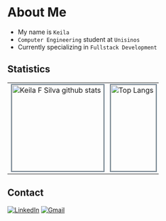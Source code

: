 # About Me

- My name is `Keila`
- `Computer Engineering` student at `Unisinos`
- Currently specializing in `Fullstack Development`



## Statistics

<div align="center">
  <table>
    <tr>
      <td><img width="100%" height="195px" src="https://github-readme-stats.vercel.app/api?username=keilafsilva&show_icons=true&count_private=true&hide_border=true&title_color=fff&icon_color=758694&text_color=758694&bg_color=0d1117" style="border: 2px solid #758694;" alt="Keila F Silva github stats" /></td>
      <td><img width="100%" height="195px" src="https://github-readme-stats.vercel.app/api/top-langs/?username=keilafsilva&hide_border=true&title_color=fff&text_color=758694&bg_color=0d1117" style="border: 2px solid #758694;" alt="Top Langs" /></td>
    </tr>
  </table>
</div>

## Contact

<div>
  
[![LinkedIn](https://img.shields.io/badge/LinkedIn-0077B5?style=for-the-badge&logo=linkedin&logoColor=white)](https://www.linkedin.com/in/keilafsilva/)
[![Gmail](https://img.shields.io/badge/Gmail-D14836?style=for-the-badge&logo=gmail&logoColor=white)](mailto:keilafsilva96@gmail.com)

</div>
